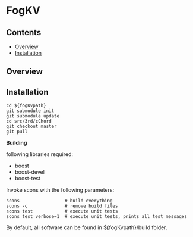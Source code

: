 # FogKV

Contents
--------
<ul>
<li><a href="#overview">Overview</a></li>
<li><a href="#installation">Installation</a></li>
</ul>

<a name="overview"></a>
Overview
--------

<a name="installation"></a>
Installation
------------

```
cd ${fogKvpath}
git submodule init
git submodule update
cd src/3rd/cChord
git checkout master
git pull
```

**Building**

following libraries required:
<ul>
<li>boost</li>
<li>boost-devel</li>
<li>boost-test</li>
</ul>

Invoke scons with the following parameters:

```
scons                 # build everything
scons -c              # remove build files
scons test            # execute unit tests
scons test verbose=1  # execute unit tests, prints all test messages
```
By default, all software can be found in ${fogKvpath}/build folder.
